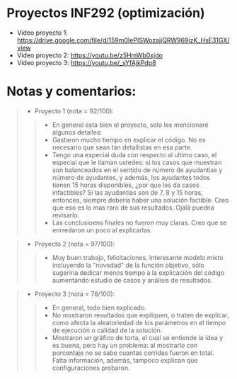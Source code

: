# Proyectos INF292 (optimización)

* Video proyecto 1: https://drive.google.com/file/d/159m0IePISWozajjQRW969jzK_HsE31GX/view
* Video proyecto 2: https://youtu.be/z5HmWb0xjdo
* Video proyecto 3: https://youtu.be/_sYfAjkPdp8

# Notas y comentarios:

> * Proyecto 1 (nota = 92/100):
>> - En general esta bien el proyecto, solo les mencionaré algunos detalles:
>> - Gastaron mucho tiempo en explicar el código. No es necesario que sean tan detallistas en esa parte.
>> - Tengo una especial duda con respecto al ultimo caso, el especial que le llaman ustedes: si los casos que muestran son balanceados en el sentido de número de ayudantias y número de ayudantes, y además, los ayudantes todos tienen 15 horas disponibles, ¿por que les da casos infactibles? Si las ayudantias son de 7, 8 y 15 horas, entonces, siempre deberia haber una solución factible. Creo que eso es lo mas raro de sus resultados. Ojalá puedna revisarlo.
>> - Las conclusioens finales no fueron muy claras. Creo que se enrredaron un poco al explicarlas.

> * Proyecto 2 (nota = 97/100):
>> - Muy buen trabajo, felicitaciones, interesante modelo mixto incluyendo la "novedad" de la función objetivo, sólo sugeriría dedicar menos tiempo a la explicación del código aumentando estudio de casos y análisis de resultados.

> * Proyecto 3 (nota = 78/100):
>> - En general, todo bien explicado.
>> - No mostraron resultados que expliquen, o traten de explicar,  como afecta la aleatoriedad de los parámetros en el tiempo de ejecución o calidad de la solución.
>> - Mostraron un gráfico de torta, el cual se entiende la idea y es buena, pero hay un problema: al mostrarlo con porcentaje no se sabe cuantas corridas fueron en total. Falta información, además, tampoco explican que configuraciones probaron.
